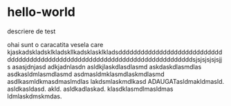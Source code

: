 # hello-world
descriere de test

ohai sunt o caracatita vesela care kjaskadskladsklkladskllkadsklasklkladsddddddddddddddddddddddddddddddddddddddddddddddddddddddddddddddddddddddddddddddsjsjsjsjsjsjjs
asasjdnjasd adkjadnlasdn asldkjlaskdlasdlasmd askdaskdlasmdlas asdkasldmlasmdlasmd asdmasldmklasmdlaskmdlasmd asdlkasmldkmasdmaslmdlas lakdsmlaskmdlkasd ADAUGATasldmakldmasld. asldkasldasd.
akld. asldkadlaskad.
klasdklasmdlmasldmas ldmlaskdmskmdas.
